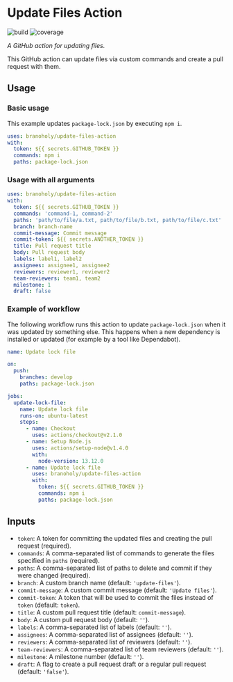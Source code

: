# Update Files Action

![build](https://img.shields.io/github/workflow/status/branoholy/update-files-action/CI/develop)
![coverage](https://img.shields.io/codecov/c/github/branoholy/update-files-action/develop)

_A GitHub action for updating files._

This GitHub action can update files via custom commands and create a pull request with them.

## Usage

### Basic usage

This example updates `package-lock.json` by executing `npm i`.

```yaml
uses: branoholy/update-files-action
with:
  token: ${{ secrets.GITHUB_TOKEN }}
  commands: npm i
  paths: package-lock.json
```

### Usage with all arguments

```yaml
uses: branoholy/update-files-action
with:
  token: ${{ secrets.GITHUB_TOKEN }}
  commands: 'command-1, command-2'
  paths: 'path/to/file/a.txt, path/to/file/b.txt, path/to/file/c.txt'
  branch: branch-name
  commit-message: Commit message
  commit-token: ${{ secrets.ANOTHER_TOKEN }}
  title: Pull request title
  body: Pull request body
  labels: label1, label2
  assignees: assignee1, assignee2
  reviewers: reviewer1, reviewer2
  team-reviewers: team1, team2
  milestone: 1
  draft: false
```

### Example of workflow

The following workflow runs this action to update `package-lock.json` when it was updated by something else. This happens when a new dependency is installed or updated (for example by a tool like Dependabot).

```yaml
name: Update lock file

on:
  push:
    branches: develop
    paths: package-lock.json

jobs:
  update-lock-file:
    name: Update lock file
    runs-on: ubuntu-latest
    steps:
      - name: Checkout
        uses: actions/checkout@v2.1.0
      - name: Setup Node.js
        uses: actions/setup-node@v1.4.0
        with:
          node-version: 13.12.0
      - name: Update lock file
        uses: branoholy/update-files-action
        with:
          token: ${{ secrets.GITHUB_TOKEN }}
          commands: npm i
          paths: package-lock.json
```

## Inputs

- `token`: A token for committing the updated files and creating the pull request (required).
- `commands`: A comma-separated list of commands to generate the files specified in `paths` (required).
- `paths`: A comma-separated list of paths to delete and commit if they were changed (required).
- `branch`: A custom branch name (default: `'update-files'`).
- `commit-message`: A custom commit message (default: `'Update files'`).
- `commit-token`: A token that will be used to commit the files instead of `token` (default: `token`).
- `title`: A custom pull request title (default: `commit-message`).
- `body`: A custom pull request body (default: `''`).
- `labels`: A comma-separated list of labels (default: `''`).
- `assignees`: A comma-separated list of assignees (default: `''`).
- `reviewers`: A comma-separated list of reviewers (default: `''`).
- `team-reviewers`: A comma-separated list of team reviewers (default: `''`).
- `milestone`: A milestone number (default: `''`).
- `draft`: A flag to create a pull request draft or a regular pull request (default: `'false'`).
